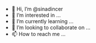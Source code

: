 - 👋 Hi, I’m @sinadincer
- 👀 I’m interested in ...
- 🌱 I’m currently learning ...
- 💞️ I’m looking to collaborate on ...
- 📫 How to reach me ...

<!---
sinadincer/sinadincer is a ✨ special ✨ repository because its `README.md` (this file) appears on your GitHub profile.
You can click the Preview link to take a look at your changes.
--->
